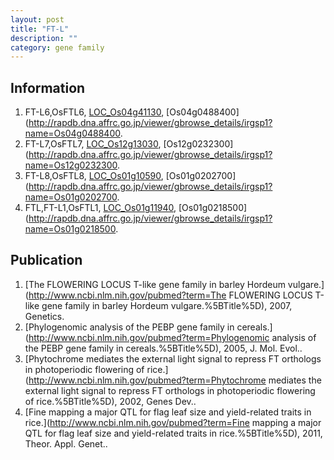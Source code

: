 ```yaml
---
layout: post
title: "FT-L"
description: ""
category: gene family
---
```


## Information
1. FT-L6,OsFTL6, [LOC_Os04g41130](http://rice.plantbiology.msu.edu/cgi-bin/ORF_infopage.cgi?orf=LOC_Os04g41130), [Os04g0488400](http://rapdb.dna.affrc.go.jp/viewer/gbrowse_details/irgsp1?name=Os04g0488400.
2. FT-L7,OsFTL7, [LOC_Os12g13030](http://rice.plantbiology.msu.edu/cgi-bin/ORF_infopage.cgi?orf=LOC_Os12g13030), [Os12g0232300](http://rapdb.dna.affrc.go.jp/viewer/gbrowse_details/irgsp1?name=Os12g0232300.
3. FT-L8,OsFTL8, [LOC_Os01g10590](http://rice.plantbiology.msu.edu/cgi-bin/ORF_infopage.cgi?orf=LOC_Os01g10590), [Os01g0202700](http://rapdb.dna.affrc.go.jp/viewer/gbrowse_details/irgsp1?name=Os01g0202700.
4. FTL,FT-L1,OsFTL1, [LOC_Os01g11940](http://rice.plantbiology.msu.edu/cgi-bin/ORF_infopage.cgi?orf=LOC_Os01g11940), [Os01g0218500](http://rapdb.dna.affrc.go.jp/viewer/gbrowse_details/irgsp1?name=Os01g0218500.

## Publication
1. [The FLOWERING LOCUS T-like gene family in barley Hordeum vulgare.](http://www.ncbi.nlm.nih.gov/pubmed?term=The FLOWERING LOCUS T-like gene family in barley Hordeum vulgare.%5BTitle%5D), 2007, Genetics.
2. [Phylogenomic analysis of the PEBP gene family in cereals.](http://www.ncbi.nlm.nih.gov/pubmed?term=Phylogenomic analysis of the PEBP gene family in cereals.%5BTitle%5D), 2005, J. Mol. Evol..
3. [Phytochrome mediates the external light signal to repress FT orthologs in photoperiodic flowering of rice.](http://www.ncbi.nlm.nih.gov/pubmed?term=Phytochrome mediates the external light signal to repress FT orthologs in photoperiodic flowering of rice.%5BTitle%5D), 2002, Genes Dev..
4. [Fine mapping a major QTL for flag leaf size and yield-related traits in rice.](http://www.ncbi.nlm.nih.gov/pubmed?term=Fine mapping a major QTL for flag leaf size and yield-related traits in rice.%5BTitle%5D), 2011, Theor. Appl. Genet..


